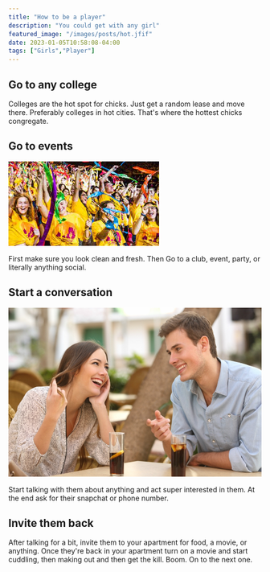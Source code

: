 ```yaml
---
title: "How to be a player"
description: "You could get with any girl"
featured_image: "/images/posts/hot.jfif"
date: 2023-01-05T10:58:08-04:00
tags: ["Girls","Player"]
---
```




## Go to any college

Colleges are the hot spot for chicks. Just get a random lease and move there. Preferably colleges in hot cities. That's where the hottest chicks congregate.


## Go to events
![asu](/content/images/asy.jfif)

First make sure you look clean and fresh. Then Go to a club, event, party, or literally anything social. 

## Start a conversation 

![convo](/content/images/girlguy.jpg)

Start talking with them about anything and act super interested in them. At the end ask for their snapchat or phone number. 


## Invite them back

After talking for a bit, invite them to your apartment for food, a movie, or anything. Once they're back in your apartment turn on a movie and start cuddling, then making out and then get the kill. Boom. On to the next one.



